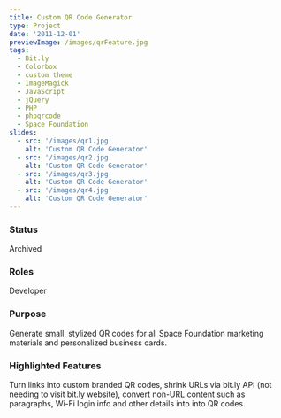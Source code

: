 ```yaml
---
title: Custom QR Code Generator
type: Project
date: '2011-12-01'
previewImage: /images/qrFeature.jpg
tags:
  - Bit.ly
  - Colorbox
  - custom theme
  - ImageMagick
  - JavaScript
  - jQuery
  - PHP
  - phpqrcode
  - Space Foundation
slides:
  - src: '/images/qr1.jpg'
    alt: 'Custom QR Code Generator'
  - src: '/images/qr2.jpg'
    alt: 'Custom QR Code Generator'
  - src: '/images/qr3.jpg'
    alt: 'Custom QR Code Generator'
  - src: '/images/qr4.jpg'
    alt: 'Custom QR Code Generator'
---
```

### Status

Archived

### Roles

Developer

### Purpose

Generate small, stylized QR codes for all Space Foundation marketing materials and personalized business cards.

### Highlighted Features

Turn links into custom branded QR codes, shrink URLs via bit.ly API (not needing to visit bit.ly website), convert non-URL content such as paragraphs, Wi-Fi login info and other details into into QR codes.
